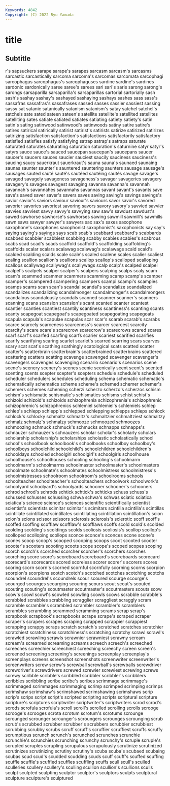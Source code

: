 ```yaml
---
Keywords: 4842
Copyright: (C) 2022 Ryu Yamada
---
```



# title

## Subtitle
r's
sapsuckers sarape sarape's sarapes sarcasm sarcasm's sarcasms sarcastic sarcastically sarcoma
sarcoma's sarcomas sarcomata sarcophagi sarcophagus sarcophagus's sarcophaguses sardine sardine's sardines
sardonic sardonically saree saree's sarees sari sari's saris sarong sarong's
sarongs sarsaparilla sarsaparilla's sarsaparillas sartorial sartorially sash sash's sashay sashay's
sashayed sashaying sashays sashes sass sass's sassafras sassafras's sassafrases sassed
sasses sassier sassiest sassing sassy sat satanic satanically satanism satanism's
satay satchel satchel's satchels sate sated sateen sateen's satellite satellite's
satellited satellites satelliting sates satiate satiated satiates satiating satiety satiety's
satin satin's sating satinwood satinwood's satinwoods satiny satire satire's satires
satirical satirically satirist satirist's satirists satirize satirized satirizes satirizing satisfaction
satisfaction's satisfactions satisfactorily satisfactory satisfied satisfies satisfy satisfying satrap satrap's
satraps saturate saturated saturates saturating saturation saturation's saturnine satyr satyr's
satyrs sauce sauce's sauced saucepan saucepan's saucepans saucer saucer's saucers
sauces saucier sauciest saucily sauciness sauciness's saucing saucy sauerkraut sauerkraut's
sauna sauna's saunaed saunaing saunas saunter saunter's sauntered sauntering saunters
sausage sausage's sausages sauted sauté sauté's sautéed sautéing sautés savage
savage's savaged savagely savageness savageness's savager savageries savagery savagery's savages
savagest savaging savanna savanna's savannah savannah's savannahes savannahs savannas savant
savant's savants save save's saved saver saver's savers saves saving
saving's savings savings's savior savior's saviors saviour saviour's saviours savor
savor's savored savorier savories savoriest savoring savors savory savory's savvied
savvier savvies savviest savvy savvy's savvying saw saw's sawdust sawdust's
sawed sawhorse sawhorse's sawhorses sawing sawmill sawmill's sawmills sawn saws
sawyer sawyer's sawyers sax sax's saxes saxophone saxophone's saxophones saxophonist
saxophonist's saxophonists say say's saying saying's sayings says scab scab's
scabbard scabbard's scabbards scabbed scabbier scabbiest scabbing scabby scabies scabies's
scabrous scabs scad scad's scads scaffold scaffold's scaffolding scaffolding's scaffolds
scalar scalars scalawag scalawag's scalawags scald scald's scalded scalding scalds
scale scale's scaled scalene scales scalier scaliest scaling scallion scallion's
scallions scallop scallop's scalloped scalloping scallops scallywag scallywag's scallywags scalp
scalp's scalped scalpel scalpel's scalpels scalper scalper's scalpers scalping scalps
scaly scam scam's scammed scammer scammers scamming scamp scamp's scamper
scamper's scampered scampering scampers scampi scampi's scampies scamps scams scan
scan's scandal scandal's scandalize scandalized scandalizes scandalizing scandalmonger scandalmonger's scandalmongers
scandalous scandalously scandals scanned scanner scanner's scanners scanning scans scansion
scansion's scant scanted scanter scantest scantier scanties scantiest scantily scantiness
scantiness's scanting scants scanty scapegoat scapegoat's scapegoated scapegoating scapegoats scapula
scapula's scapulae scapulas scar scar's scarab scarab's scarabs scarce scarcely
scarceness scarceness's scarcer scarcest scarcity scarcity's scare scare's scarecrow scarecrow's
scarecrows scared scares scarf scarf's scarfed scarfing scarfs scarier scariest
scarified scarifies scarify scarifying scaring scarlet scarlet's scarred scarring scars
scarves scary scat scat's scathing scathingly scatological scats scatted scatter
scatter's scatterbrain scatterbrain's scatterbrained scatterbrains scattered scattering scatters scatting scavenge
scavenged scavenger scavenger's scavengers scavenges scavenging scenario scenario's scenarios scene
scene's scenery scenery's scenes scenic scenically scent scent's scented scenting
scents scepter scepter's scepters schedule schedule's scheduled scheduler schedulers schedules
scheduling schema schematic schematic's schematically schematics scheme scheme's schemed schemer
schemer's schemers schemes scheming scherzi scherzo scherzo's scherzos schism schism's
schismatic schismatic's schismatics schisms schist schist's schizoid schizoid's schizoids schizophrenia
schizophrenia's schizophrenic schizophrenic's schizophrenics schlemiel schlemiel's schlemiels schlep schlep's schlepp
schlepp's schlepped schlepping schlepps schleps schlock schlock's schlocky schmaltz schmaltz's
schmaltzier schmaltziest schmaltzy schmalz schmalz's schmalzy schmooze schmoozed schmoozes schmoozing
schmuck schmuck's schmucks schnapps schnapps's schnauzer schnauzer's schnauzers scholar scholar's
scholarly scholars scholarship scholarship's scholarships scholastic scholastically school school's schoolbook
schoolbook's schoolbooks schoolboy schoolboy's schoolboys schoolchild schoolchild's schoolchildren schoolchildren's schooldays
schooled schoolgirl schoolgirl's schoolgirls schoolhouse schoolhouse's schoolhouses schooling schooling's schoolmarm
schoolmarm's schoolmarms schoolmaster schoolmaster's schoolmasters schoolmate schoolmate's schoolmates schoolmistress schoolmistress's
schoolmistresses schoolroom schoolroom's schoolrooms schools schoolteacher schoolteacher's schoolteachers schoolwork schoolwork's
schoolyard schoolyard's schoolyards schooner schooner's schooners schrod schrod's schrods schtick
schtick's schticks schuss schuss's schussed schusses schussing schwa schwa's schwas
sciatic sciatica sciatica's science science's sciences scientific scientifically scientist scientist's
scientists scimitar scimitar's scimitars scintilla scintilla's scintillas scintillate scintillated scintillates
scintillating scintillation scintillation's scion scion's scions scissor scissors sclerosis sclerosis's
sclerotic scoff scoff's scoffed scoffing scofflaw scofflaw's scofflaws scoffs scold
scold's scolded scolding scolding's scoldings scolds scoliosis scoliosis's scollop scollop's
scolloped scolloping scollops sconce sconce's sconces scone scone's scones scoop
scoop's scooped scooping scoops scoot scooted scooter scooter's scooters scooting
scoots scope scope's scoped scopes scoping scorch scorch's scorched scorcher
scorcher's scorchers scorches scorching score score's scoreboard scoreboard's scoreboards scorecard
scorecard's scorecards scored scoreless scorer scorer's scorers scores scoring scorn
scorn's scorned scornful scornfully scorning scorns scorpion scorpion's scorpions scotch
scotch's scotched scotches scotching scotchs scoundrel scoundrel's scoundrels scour scoured
scourge scourge's scourged scourges scourging scouring scours scout scout's scouted
scouting scouting's scoutmaster scoutmaster's scoutmasters scouts scow scow's scowl scowl's
scowled scowling scowls scows scrabble scrabble's scrabbled scrabbles scrabbling scragglier
scraggliest scraggly scram scramble scramble's scrambled scrambler scrambler's scramblers scrambles
scrambling scrammed scramming scrams scrap scrap's scrapbook scrapbook's scrapbooks scrape
scrape's scraped scraper scraper's scrapers scrapes scraping scrapped scrappier scrappiest
scrapping scrappy scraps scratch scratch's scratched scratches scratchier scratchiest scratchiness
scratchiness's scratching scratchy scrawl scrawl's scrawled scrawling scrawls scrawnier scrawniest
scrawny scream scream's screamed screaming screams screech screech's screeched screeches
screechier screechiest screeching screechy screen screen's screened screening screening's screenings
screenplay screenplay's screenplays screens screenshot screenshots screenwriter screenwriter's screenwriters screw
screw's screwball screwball's screwballs screwdriver screwdriver's screwdrivers screwed screwier screwiest
screwing screws screwy scribble scribble's scribbled scribbler scribbler's scribblers scribbles
scribbling scribe scribe's scribes scrimmage scrimmage's scrimmaged scrimmages scrimmaging scrimp
scrimped scrimping scrimps scrimshaw scrimshaw's scrimshawed scrimshawing scrimshaws scrip scrip's
scrips script script's scripted scripting scripts scriptural scripture scripture's scriptures
scriptwriter scriptwriter's scriptwriters scrod scrod's scrods scrofula scrofula's scroll scroll's
scrolled scrolling scrolls scrooge scrooge's scrooges scrota scrotum scrotum's scrotums
scrounge scrounged scrounger scrounger's scroungers scrounges scrounging scrub scrub's scrubbed
scrubber scrubber's scrubbers scrubbier scrubbiest scrubbing scrubby scrubs scruff scruff's
scruffier scruffiest scruffs scruffy scrumptious scrunch scrunch's scrunched scrunches scrunchie
scrunchie's scrunchies scrunching scrunchy scrunchy's scruple scruple's scrupled scruples scrupling
scrupulous scrupulously scrutinize scrutinized scrutinizes scrutinizing scrutiny scrutiny's scuba scuba's
scubaed scubaing scubas scud scud's scudded scudding scuds scuff scuff's
scuffed scuffing scuffle scuffle's scuffled scuffles scuffling scuffs scull scull's
sculled sculleries scullery scullery's sculling scullion scullion's scullions sculls sculpt
sculpted sculpting sculptor sculptor's sculptors sculpts sculptural sculpture sculpture's sculptured
